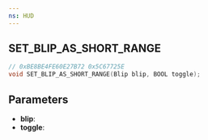```yaml
---
ns: HUD
---
```

## SET_BLIP_AS_SHORT_RANGE

```c
// 0xBE8BE4FE60E27B72 0x5C67725E
void SET_BLIP_AS_SHORT_RANGE(Blip blip, BOOL toggle);
```


## Parameters
* **blip**: 
* **toggle**: 

